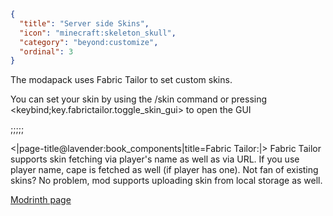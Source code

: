 ```json
{
  "title": "Server side Skins",
  "icon": "minecraft:skeleton_skull",
  "category": "beyond:customize",
  "ordinal": 3
}
```


The modapack uses Fabric Tailor to set custom skins.


You can set your skin by using the /skin command or pressing <keybind;key.fabrictailor.toggle_skin_gui> to open the GUI

;;;;;

<|page-title@lavender:book_components|title=Fabric Tailor:|>
Fabric Tailor supports skin fetching via player's name as well as via URL. If you use player name, cape is fetched as well (if player has one). Not fan of existing skins? No problem, mod supports uploading skin from local storage as well.

[Modrinth page](https://modrinth.com/mod/fabrictailor)